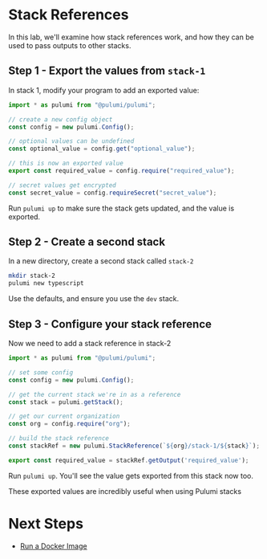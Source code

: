 # Stack References

In this lab, we'll examine how stack references work, and how they can be used to pass outputs to other stacks.

## Step 1 - Export the values from `stack-1`

In stack 1, modify your program to add an exported value:


```typescript
import * as pulumi from "@pulumi/pulumi";

// create a new config object
const config = new pulumi.Config();

// optional values can be undefined
const optional_value = config.get("optional_value");

// this is now an exported value
export const required_value = config.require("required_value");

// secret values get encrypted
const secret_value = config.requireSecret("secret_value");
```

Run `pulumi up` to make sure the stack gets updated, and the value is exported.

## Step 2 - Create a second stack

In a new directory, create a second stack called `stack-2`

```bash
mkdir stack-2
pulumi new typescript
```

Use the defaults, and ensure you use the `dev` stack.

## Step 3 - Configure your stack reference

Now we need to add a stack reference in stack-2


```typescript
import * as pulumi from "@pulumi/pulumi";

// set some config
const config = new pulumi.Config();

// get the current stack we're in as a reference
const stack = pulumi.getStack();

// get our current organization
const org = config.require("org");

// build the stack reference
const stackRef = new pulumi.StackReference(`${org}/stack-1/${stack}`);

export const required_value = stackRef.getOutput('required_value');
```

Run `pulumi up`. You'll see the value gets exported from this stack now too.

These exported values are incredibly useful when using Pulumi stacks

# Next Steps

* [Run a Docker Image](../lab-04/README.md)
